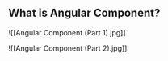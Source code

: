 ## What is Angular Component?

![[Angular Component (Part 1).jpg]]

![[Angular Component (Part 2).jpg]]

